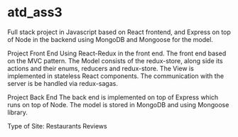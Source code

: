 # atd_ass3

Full stack project in Javascript based on React frontend, and Express on top of Node in the backend using MongoDB and Mongoose for the model.

Project Front End
Using React-Redux in the front end. The front end based on the MVC pattern. The Model consists of the redux-store, along side its actions and their enums, reducers and redux-store. 
The View is implemented in stateless React components. The communication with the server is be handled via redux-sagas.

Project Back End
The back end is implemented on top of Express which runs on top of Node. The model is stored in MongoDB and using Mongoose library.

Type of Site: Restaurants Reviews
